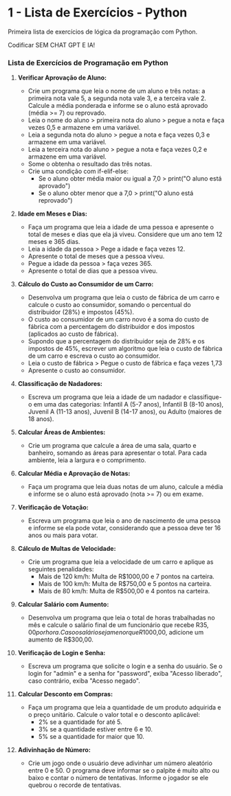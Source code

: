 # 1 - Lista de Exercícios - Python
Primeira lista de exercícios de lógica da programação com Python.

Codificar SEM CHAT GPT E IA! 

### Lista de Exercícios de Programação em Python

1. **Verificar Aprovação de Aluno:**
   - Crie um programa que leia o nome de um aluno e três notas: a primeira nota vale 5, a segunda nota vale 3, e a terceira vale 2. Calcule a média ponderada e informe se o aluno está aprovado (média >= 7) ou reprovado.
   - Leia o nome do aluno > primeira nota do aluno > pegue a nota e faça vezes 0,5 e armazene em uma variável.
   - Leia a segunda nota do aluno > pegue a nota e faça vezes 0,3 e armazene em uma variável.
   - Leia a terceira nota do aluno > pegue a nota e faça vezes 0,2 e armazene em uma variável.
   - Some o obtenha o resultado das três notas.
   - Crie uma condição com if-elif-else:
     - Se o aluno obter média maior ou igual a 7,0 > print("O aluno está aprovado")
     - Se o aluno obter menor que a 7,0 > print("O aluno está reprovado")

2. **Idade em Meses e Dias:**
   - Faça um programa que leia a idade de uma pessoa e apresente o total de meses e dias que ela já viveu. Considere que um ano tem 12 meses e 365 dias.
   - Leia a idade da pessoa > Pege a idade e faça vezes 12.
   - Apresente o total de meses que a pessoa viveu.
   - Pegue a idade da pessoa > faça vezes 365.
   - Apresente o total de dias que a pessoa viveu.

3. **Cálculo do Custo ao Consumidor de um Carro:**
   - Desenvolva um programa que leia o custo de fábrica de um carro e calcule o custo ao consumidor, somando o percentual do distribuidor (28%) e impostos (45%).
   - O custo ao consumidor de um carro novo é a soma do custo de fábrica com a percentagem do distribuidor e dos impostos (aplicados ao custo de fábrica).
   - Supondo que a percentagem do distribuidor seja de 28% e os impostos de 45%, escrever um algoritmo que leia o custo de fábrica de um carro e escreva o custo ao consumidor.
   - Leia o custo de fábrica > Pegue o custo de fábrica e faça vezes 1,73
   - Apresente o custo ao consumidor.

4. **Classificação de Nadadores:**
   - Escreva um programa que leia a idade de um nadador e classifique-o em uma das categorias: Infantil A (5-7 anos), Infantil B (8-10 anos), Juvenil A (11-13 anos), Juvenil B (14-17 anos), ou Adulto (maiores de 18 anos).

5. **Calcular Áreas de Ambientes:**
   - Crie um programa que calcule a área de uma sala, quarto e banheiro, somando as áreas para apresentar o total. Para cada ambiente, leia a largura e o comprimento.

6. **Calcular Média e Aprovação de Notas:**
   - Faça um programa que leia duas notas de um aluno, calcule a média e informe se o aluno está aprovado (nota >= 7) ou em exame.

7. **Verificação de Votação:**
   - Escreva um programa que leia o ano de nascimento de uma pessoa e informe se ela pode votar, considerando que a pessoa deve ter 16 anos ou mais para votar.

8. **Cálculo de Multas de Velocidade:**
   - Crie um programa que leia a velocidade de um carro e aplique as seguintes penalidades: 
     - Mais de 120 km/h: Multa de R$1000,00 e 7 pontos na carteira.
     - Mais de 100 km/h: Multa de R$750,00 e 5 pontos na carteira.
     - Mais de 80 km/h: Multa de R$500,00 e 4 pontos na carteira.

9. **Calcular Salário com Aumento:**
   - Desenvolva um programa que leia o total de horas trabalhadas no mês e calcule o salário final de um funcionário que recebe R$35,00 por hora. Caso o salário seja menor que R$1000,00, adicione um aumento de R$300,00.

10. **Verificação de Login e Senha:**
    - Escreva um programa que solicite o login e a senha do usuário. Se o login for "admin" e a senha for "password", exiba "Acesso liberado", caso contrário, exiba "Acesso negado".

11. **Calcular Desconto em Compras:**
    - Faça um programa que leia a quantidade de um produto adquirida e o preço unitário. Calcule o valor total e o desconto aplicável: 
      - 2% se a quantidade for até 5.
      - 3% se a quantidade estiver entre 6 e 10.
      - 5% se a quantidade for maior que 10.

12. **Adivinhação de Número:**
    - Crie um jogo onde o usuário deve adivinhar um número aleatório entre 0 e 50. O programa deve informar se o palpite é muito alto ou baixo e contar o número de tentativas. Informe o jogador se ele quebrou o recorde de tentativas.
